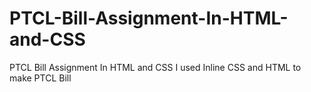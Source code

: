# PTCL-Bill-Assignment-In-HTML-and-CSS
PTCL Bill Assignment In HTML and CSS
I used Inline CSS and HTML to make PTCL Bill 
